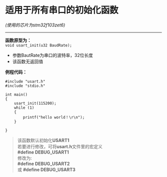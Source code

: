 # 适用于所有串口的初始化函数
*(使用的芯片为stm32f103zet6)*
******
**函数原型为：**  
`void usart_init(u32 BaudRate);`
* 参数BautRate为串口的波特率，32位长度
* 该函数无返回值

**例程代码：**
```
#include "usart.h"
#include "stdio.h"

int main()
{
    usart_init(115200);
    while (1)
    {
        printf("hello world！\r\n");
    }
    
}
```
> 该函数默认初始化**USART1**  
若要进行修改，可将**usart.h**文件里的宏定义  
**#define DEBUG_USART1**  
修改为:  
**#define DEBUG_USART2**  
或
**#define DEBUG_USART3**